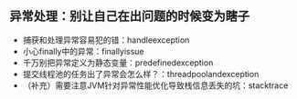 ## 异常处理：别让自己在出问题的时候变为瞎子
- 捕获和处理异常容易犯的错：handleexception
- 小心finally中的异常：finallyissue
- 千万别把异常定义为静态变量：predefinedexception
- 提交线程池的任务出了异常会怎么样？：threadpoolandexception
- （补充）需要注意JVM针对异常性能优化导致栈信息丢失的坑：stacktrace
